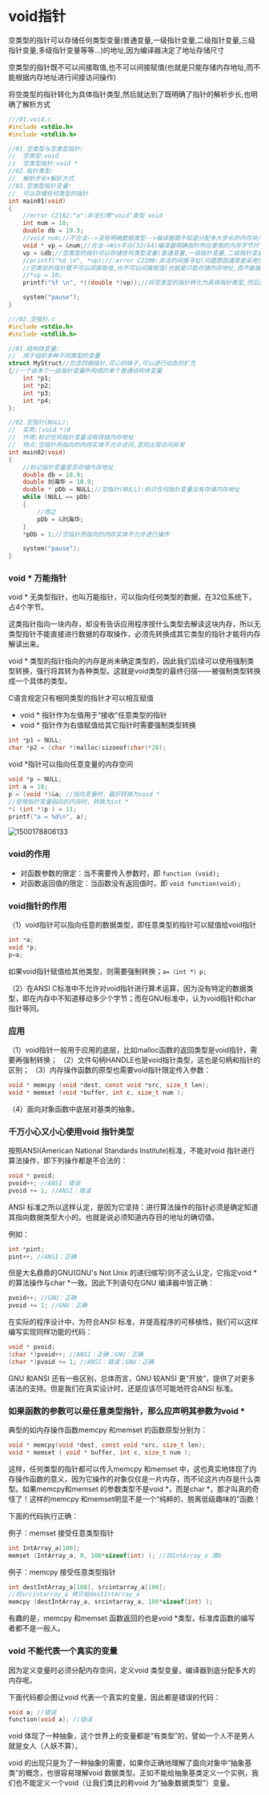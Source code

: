 # void指针

空类型的指针可以存储任何类型变量(普通变量,一级指针变量,二级指针变量,三级指针变量,多级指针变量等等...)的地址,因为编译器决定了地址存储尺寸

空类型的指针既不可以间接取值,也不可以间接赋值(也就是只能存储内存地址,而不能根据内存地址进行间接访问操作)

将空类型的指针转化为具体指针类型,然后就达到了既明确了指针的解析步长,也明确了解析方式

```c
///01.void.c
#include <stdio.h>
#include <stdlib.h>

//01.空类型与空类型指针:
//  空类型:void
//  空类型指针:void *
//02.指针类型:
//  解析步长+解析方式
//03.空类型指针变量:
//  可以存储任何类型的指针
int main01(void)
{
    //error C2182:"a":非法引用"void"类型 void
    int num = 10;
    double db = 19.3;
    //void num;//不合法-->没有明确数据类型-->编译器既不知道分配多大步长的内存块儿,也不知道按照何种方式进行分配!
    void * vp = &num;//合法->Win平台(32/64)编译器明确指针所应使用的内存字节尺寸-->不需要明确解析方式-->因为只是一个数值意义的地址
    vp = &db;//空类型的指针可以存储任何类型变量(普通变量,一级指针变量,二级指针变量,三级指针变量,多级指针变量等等...)的地址,因为编译器决定了地址存储尺寸
    //printf("%d \n", *vp);//:error C2100:非法的间接寻址(问题原因通常是采用空类型的指针对该指针所存储的地址进行解析)->既不明确解析尺寸,也不明确解析方式,所以出错
    //空类型的指针既不可以间接取值,也不可以间接赋值(也就是只能存储内存地址,而不能根据内存地址进行间接访问操作)
    //*vp = 10;
    printf("%f \n", *((double *)vp));//将空类型的指针转化为具体指针类型,然后就达到了既明确了指针的解析步长,也明确了解析方式

    system("pause");
}
```

```c
///02.空指针.c
#include <stdio.h>
#include <stdlib.h>

//01.结构体变量:
//  用于组织多种不同类型的变量
struct MyStruct//包含四根指针,花心的妹子,可以进行动态的扩充
{//一个由多个一级指针变量所构成的单个普通结构体变量
    int *p1;
    int *p2;
    int *p3;
    int *p4;
};

//02.空指针(NULL):
//  实质:(void *)0
//  作用:标识任何指针变量没有存储内存地址
//  特点:空指针所指向的内存实体不允许访问,否则出现访问异常
int main02(void)
{
    //标记指针变量是否存储内存地址
    double db = 10.9;
    double 刘海华 = 10.9;
    double * pDb = NULL;//空指针(NULL):标识任何指针变量没有存储内存地址
    while (NULL == pDb)
    {
        //炮之
        pDb = &刘海华;
    }
    *pDb = 1;//空指针所指向的内存实体不允许进行操作

    system("pause");
}
```
### void * 万能指针

void * 无类型指针，也叫万能指针，可以指向任何类型的数据，在32位系统下，占4个字节。

这类指针指向一块内存，却没有告诉应用程序按什么类型去解读这块内存，所以无类型指针不能直接进行数据的存取操作，必须先转换成其它类型的指针才能将内存解读出来。

void * 类型的指针指向的内存是尚未确定类型的，因此我们后续可以使用强制类型转换，强行将其转为各种类型。这就是void类型的最终归宿——被强制类型转换成一个具体的类型。

C语言规定只有相同类型的指针才可以相互赋值

- void * 指针作为左值用于“接收”任意类型的指针
- void * 指针作为右值赋值给其它指针时需要强制类型转换

```c
int *p1 = NULL;
char *p2 = (char *)malloc(sizoeof(char)*20); 
```
void *指针可以指向任意变量的内存空间

```c
void *p = NULL;
int a = 10; 
p = (void *)&a; //指向变量时，最好转换为void *
//使用指针变量指向的内存时，转换为int * 
*( (int *)p ) = 11; 
printf("a = %d\n", a);
```

![1500178806133](./images/1500178806133.png)

### void的作用

- 对函数参数的限定：当不需要传入参数时，即 `function (void);`
- 对函数返回值的限定：当函数没有返回值时，即 `void function(void);`

### void指针的作用

（1）void指针可以指向任意的数据类型，即任意类型的指针可以赋值给void指针

```c
int *a;
void *p;
p=a;
```
如果void指针赋值给其他类型，则需要强制转换；`a=（int *）p;`

（2）在ANSI C标准中不允许对void指针进行算术运算，因为没有特定的数据类型，即在内存中不知道移动多少个字节；而在GNU标准中，认为void指针和char指针等同。

### 应用

（1）void指针一般用于应用的底层，比如malloc函数的返回类型是void指针，需要再强制转换；
（2）文件句柄HANDLE也是void指针类型，这也是句柄和指针的区别；
（3）内存操作函数的原型也需要void指针限定传入参数：

```c
void * memcpy (void *dest, const void *src, size_t len);
void * memset (void *buffer, int c, size_t num );
```
（4）面向对象函数中底层对基类的抽象。

### 千万小心又小心使用void 指针类型

按照ANSI(American National Standards Institute)标准，不能对void 指针进行算法操作，即下列操作都是不合法的：

```c
void * pvoid;
pvoid++; //ANSI：错误
pvoid += 1; //ANSI：错误
```

ANSI 标准之所以这样认定，是因为它坚持：进行算法操作的指针必须是确定知道其指向数据类型大小的。也就是说必须知道内存目的地址的确切值。

例如：

```c
int *pint;
pint++; //ANSI：正确
```

但是大名鼎鼎的GNU(GNU's Not Unix 的递归缩写)则不这么认定，它指定void \*的算法操作与char \*一致。因此下列语句在GNU 编译器中皆正确：

```c
pvoid++; //GNU：正确
pvoid += 1; //GNU：正确
```

在实际的程序设计中，为符合ANSI 标准，并提高程序的可移植性，我们可以这样编写实现同样功能的代码：

```c
void * pvoid;
(char *)pvoid++; //ANSI：正确；GNU：正确
(char *)pvoid += 1; //ANSI：错误；GNU：正确
```

GNU 和ANSI 还有一些区别，总体而言，GNU 较ANSI 更“开放”，提供了对更多语法的支持。但是我们在真实设计时，还是应该尽可能地符合ANSI 标准。

### 如果函数的参数可以是任意类型指针，那么应声明其参数为void *

典型的如内存操作函数memcpy 和memset 的函数原型分别为：

```c
void * memcpy(void *dest, const void *src, size_t len);
void * memset ( void * buffer, int c, size_t num );
```

这样，任何类型的指针都可以传入memcpy 和memset 中，这也真实地体现了内存操作函数的意义，因为它操作的对象仅仅是一片内存，而不论这片内存是什么类型。如果memcpy和memset 的参数类型不是void *，而是char *，那才叫真的奇怪了！这样的memcpy 和memset明显不是一个“纯粹的，脱离低级趣味的”函数！

下面的代码执行正确：

例子：memset 接受任意类型指针

```c
int IntArray_a[100];
memset (IntArray_a, 0, 100*sizeof(int) ); //将IntArray_a 清0
```


例子：memcpy 接受任意类型指针

```c
int destIntArray_a[100], srcintarray_a[100];
//将srcintarray_a 拷贝给destIntArray_a
memcpy (destIntArray_a, srcintarray_a, 100*sizeof(int) );
```

有趣的是，memcpy 和memset 函数返回的也是void *类型，标准库函数的编写者都不是一般人。

### void 不能代表一个真实的变量

因为定义变量时必须分配内存空间，定义void 类型变量，编译器到底分配多大的内存呢。

下面代码都企图让void 代表一个真实的变量，因此都是错误的代码：

```c
void a; //错误
function(void a); //错误
```

void 体现了一种抽象，这个世界上的变量都是“有类型”的，譬如一个人不是男人就是女人（人妖不算）。

void 的出现只是为了一种抽象的需要，如果你正确地理解了面向对象中“抽象基类”的概念，也很容易理解void 数据类型。正如不能给抽象基类定义一个实例，我们也不能定义一个void（让我们类比的称void 为“抽象数据类型”）变量。